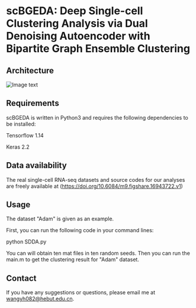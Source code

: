 # scBGEDA: Deep Single-cell Clustering Analysis via Dual Denoising Autoencoder with Bipartite Graph Ensemble Clustering

## Architecture
![Image text](https://github.com/wangyh082/scBGEDA/blob/main/frame.jpg)

## Requirements

scBGEDA is written in Python3 and requires the following dependencies to be installed:

Tensorflow 1.14

Keras 2.2

## Data availability

The real single-cell RNA-seq datasets and source codes for our analyses are freely available at (https://doi.org/10.6084/m9.figshare.16943722.v1)

## Usage

The dataset "Adam" is given as an example. 

First, you can run the following code in your command lines:

python SDDA.py 

You can will obtain ten mat files in ten random seeds. Then you can run the main.m to get the clustering result for "Adam" dataset. 

## Contact

If you have any suggestions or questions, please email me at wangyh082@hebut.edu.cn.


